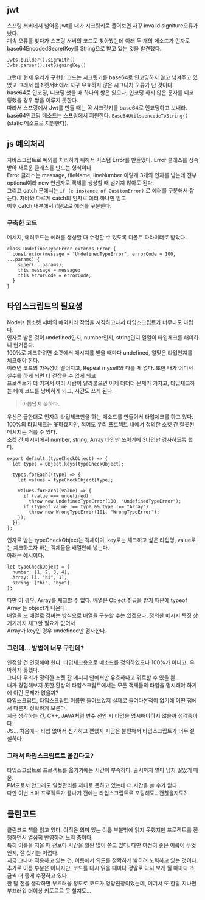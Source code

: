## jwt

스프링 서버에서 넘어온 jwt를 내가 시크릿키로 풀어보면 자꾸 invalid signiture오류가 났다.  
계속 오류를 찾다가 스프링 서버의 코드도 찾아봤는데 아래 두 개의 메소드가 인자로 base64EncodedSecretKey를 String으로 받고 있는 것을 발견했다.

```
Jwts.builder().signWith()
Jwts.parser().setSigningKey()
```

그런데 현재 우리가 구현한 코드는 시크릿키를 base64로 인코딩하지 않고 넘겨주고 있었고 그래서 웹소켓서버에서 자꾸 유효하지 않은 시그니처 오류가 난 것이다.  
base64로 인코딩, 디코딩 했을 때 하나의 쌍은 있으나, 인코딩 하지 않은 문자를 디코딩했을 경우 쌍을 이루지 못한다.  
따라서 스프링에서 Jwt를 만들 때는 꼭 시크릿키를 base64로 인코딩하고 보내라.  
base64인코딩 메소드는 스프링에서 지원한다. `Base64Utils.encodeToString()` (static 메소드로 지원한다).

## js 예외처리

자바스크립트로 예외를 처리하기 위해서 커스텀 Error를 만들었다. Error 클래스를 상속받아 새로운 클래스를 만드는 형식이다.  
Error 클래스는 message, fileName, lineNumber 이렇게 3개의 인자를 받는데 전부 optional이라 new 연산자로 객체를 생성할 때 넘기지 않아도 된다.  
그리고 catch 문에서는 `if (e instance of CusttomError)` 로 에러를 구분해서 잡는다. 자바와 다르게 catch의 인자로 에러 하나만 받고  
이후 catch 내부에서 if문으로 에러를 구분한다.

### 구축한 코드

메세지, 에러코드는 에러를 생성할 때 수정할 수 있도록 디폴트 파라미터로 받았다.

```
class UndefinedTypeError extends Error {
  constructor(message = "UndefinedTypeError", errorCode = 100, ...params) {
    super(...params);
    this.message = message;
    this.errorCode = errorCode;
  }
}

```

## 타입스크립트의 필요성

Nodejs 웹소켓 서버의 예외처리 작업을 시작하고나서 타입스크립트가 너무나도 마렵다.  
인자로 받은 것이 undefined인지, number인지, string인지 일일이 타입체크를 해야하니 번거롭다.  
100%로 체크하려면 소켓에서 메시지를 받을 때마다 undefined, 알맞은 타입인지를 체크해야 한다.  
이러면 코드의 가독성이 떨어지고, Repeat myself와 다를 게 없다. 또한 내가 어디서 실수를 하게 되면 더 걷잡을 수 없게 되고  
프로젝트가 더 커져서 여러 사람이 달라붙으면 이제 더더더 문제가 커지고, 타입체크하는 데에 코드를 낭비하게 되고, 시간도 쓰게 된다.

> 아릅답지 못하다.

우선은 급한대로 인자의 타입체크만을 하는 메소드를 만들어서 타입체크를 하고 있다.
100%의 타입체크는 못하겠지만, 적어도 우리 프로젝트 내에서 정의한 소켓 간 잘못된 메시지는 거를 수 있다.  
소켓 간 메시지에서 number, string, Array 타입만 쓰이기에 3타입만 검사하도록 했다.

```
export default (typeCheckObject) => {
  let types = Object.keys(typeCheckObject);

  types.forEach((type) => {
    let values = typeCheckObject[type];

    values.forEach((value) => {
      if (value === undefined)
        throw new UndefinedTypeError(100, "UndefinedTypeError");
      if (typeof value !== type && type !== "Array")
        throw new WrongTypeError(101, "WrongTypeError");
    });
  });
};
```

인자로 받는 typeCheckObject는 객체이며, key로는 체크하고 싶은 타입명, value로는 체크하고자 하는 객체들을 배열안에 넣는다.  
아래는 예시이다.

```
let typeCheckObject = {
  number: [1, 2, 3, 4],
  Array: [3, "hi", 1],
  string: ["hi", "bye"],
};
```

다만 이 경우, Array를 체크할 수 없다. 배열은 Object 취급을 받기 때문에 typeof Array 는 object가 나온다.  
배열을 또 배열로 감싸는 방식으로 배열을 구분할 수는 있겠으나, 정의한 메시지 특징 상 거기까지 체크할 필요가 없어서  
Array가 key인 경우 undefined만 검사한다.

### 그런데... 방법이 너무 구린데?

인정할 건 인정해야 한다. 타입체크용으로 메소드를 정의하였으나 100%가 아니고, 우아하지 못했다.  
그나마 우리가 정의한 소켓 간 메시지 안에서만 유효하다고 위로할 수 있을 뿐...  
내가 경험해보지 못한 환상의 타입스크립트에서는 모든 객체들의 타입을 명시해야 하기에 이런 문제가 없을까?  
타입스크립트, 타입스크립트 이름만 들어보았지 실제로 들여다본적이 없기에 어떤 점에서 다른지 정확하게 모른다.  
지금 생각하는 건, C++, JAVA처럼 변수 선언 시 타입을 명시해야하지 않을까 생각중이다.  
JS... 처음에나 타입 없어서 신기하고 편했지 지금은 불편해서 타입스크립트가 너무 절실하다.

### 그래서 타입스크립트로 옮긴다고?

타입스크립트로 프로젝트를 옮기기에는 시간이 부족하다. 출시까지 얼마 남지 않았기 때문.  
PM으로서 안그래도 일정관리를 제대로 못하고 있는데 더 시간을 쓸 수가 없다.  
다만 이번 소마 프로젝트가 끝나기 전에는 타입스크립트로 포팅해도.. 괜찮을지도?

## 클린코드

클린코드 책을 읽고 있다. 아직은 의미 있는 이름 부분밖에 읽지 못했지만 프로젝트를 진행하면서 열심히 반영하려 노력 중이다.  
특히 이름을 지을 때 전보다 시간을 훨씬 많이 쏟고 있다. 다만 여전히 좋은 이름이 무엇인지, 잘 짓기는 어렵다.  
지금 그나마 적용하고 있는 건, 이름에서 의도를 정확하게 밝히려 노력하고 있는 것이다.  
추가로 이름 부분은 아니지만, 코드를 다시 읽을 때마다 정말로 다시 보게 될 때마다 조금씩 더 좋게 수정하고 있다.  
한 달 전을 생각하면 부끄러울 정도로 코드가 엉망진창이었는데, 여기서 또 한달 지나면 부끄러워 더이상 키도르르 못 칠지도...
